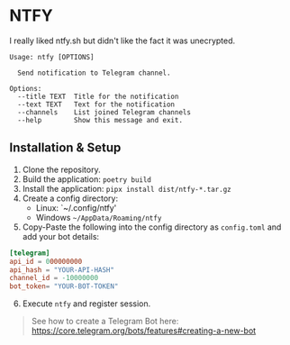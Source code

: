 # NTFY

I really liked ntfy.sh but didn't like the fact it was unecrypted.

```
Usage: ntfy [OPTIONS]

  Send notification to Telegram channel.

Options:
  --title TEXT  Title for the notification
  --text TEXT   Text for the notification
  --channels    List joined Telegram channels
  --help        Show this message and exit.
```

## Installation & Setup

1. Clone the repository.
2. Build the application: `poetry build`
3. Install the application: `pipx install dist/ntfy-*.tar.gz`
4. Create a config directory:
     - Linux: `~/.config/ntfy'
     - Windows `~/AppData/Roaming/ntfy`
5. Copy-Paste the following into the config directory as `config.toml` and add your bot details:

```toml
[telegram]
api_id = 000000000
api_hash = "YOUR-API-HASH"
channel_id = -10000000
bot_token= "YOUR-BOT-TOKEN"
```
6. Execute `ntfy` and register session.

> See how to create a Telegram Bot here: https://core.telegram.org/bots/features#creating-a-new-bot
